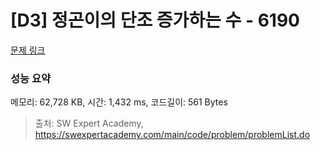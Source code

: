 # [D3] 정곤이의 단조 증가하는 수 - 6190 

[문제 링크](https://swexpertacademy.com/main/code/problem/problemDetail.do?contestProbId=AWcPjEuKAFgDFAU4) 

### 성능 요약

메모리: 62,728 KB, 시간: 1,432 ms, 코드길이: 561 Bytes



> 출처: SW Expert Academy, https://swexpertacademy.com/main/code/problem/problemList.do